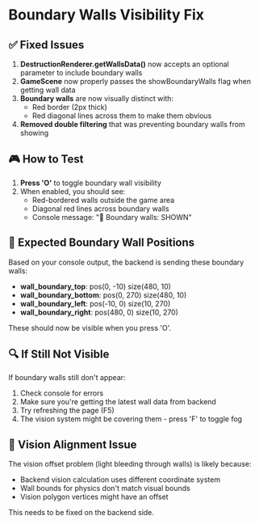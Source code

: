 # Boundary Walls Visibility Fix

## ✅ Fixed Issues

1. **DestructionRenderer.getWallsData()** now accepts an optional parameter to include boundary walls
2. **GameScene** now properly passes the showBoundaryWalls flag when getting wall data
3. **Boundary walls** are now visually distinct with:
   - Red border (2px thick)
   - Red diagonal lines across them to make them obvious
4. **Removed double filtering** that was preventing boundary walls from showing

## 🎮 How to Test

1. **Press 'O'** to toggle boundary wall visibility
2. When enabled, you should see:
   - Red-bordered walls outside the game area
   - Diagonal red lines across boundary walls
   - Console message: "🚧 Boundary walls: SHOWN"

## 📍 Expected Boundary Wall Positions

Based on your console output, the backend is sending these boundary walls:
- **wall_boundary_top**: pos(0, -10) size(480, 10)
- **wall_boundary_bottom**: pos(0, 270) size(480, 10)  
- **wall_boundary_left**: pos(-10, 0) size(10, 270)
- **wall_boundary_right**: pos(480, 0) size(10, 270)

These should now be visible when you press 'O'.

## 🔍 If Still Not Visible

If boundary walls still don't appear:
1. Check console for errors
2. Make sure you're getting the latest wall data from backend
3. Try refreshing the page (F5)
4. The vision system might be covering them - press 'F' to toggle fog

## 🐛 Vision Alignment Issue

The vision offset problem (light bleeding through walls) is likely because:
- Backend vision calculation uses different coordinate system
- Wall bounds for physics don't match visual bounds
- Vision polygon vertices might have an offset

This needs to be fixed on the backend side. 